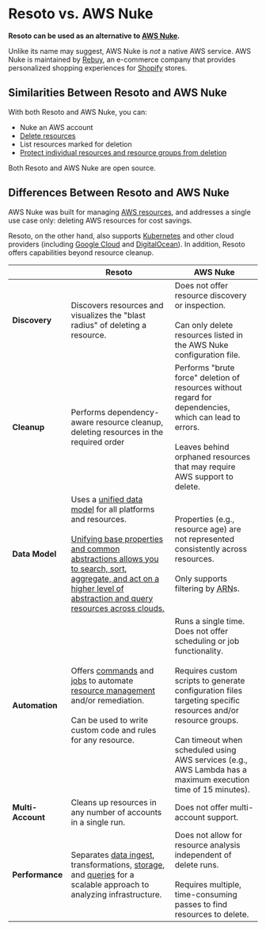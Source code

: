 # Resoto vs. AWS Nuke

**Resoto can be used as an alternative to [AWS Nuke](https://github.com/rebuy-de/aws-nuke).**

Unlike its name may suggest, AWS Nuke is _not_ a native AWS service. AWS Nuke is maintained by [Rebuy](https://rebuy.de), an e-commerce company that provides personalized shopping experiences for [Shopify](https://shopify.com) stores.

## Similarities Between Resoto and AWS Nuke

With both Resoto and AWS Nuke, you can:

- Nuke an AWS account
- [Delete resources](/docs/concepts/resource-management/cleanup)
- List resources marked for deletion
- [Protect individual resources and resource groups from deletion](/docs/concepts/resource-management/protection)

Both Resoto and AWS Nuke are open source.

## Differences Between Resoto and AWS Nuke

AWS Nuke was built for managing [AWS resources](/docs/how-to-guides/data-sources/collect-aws-resource-data), and addresses a single use case only: deleting AWS resources for cost savings.

Resoto, on the other hand, also supports [Kubernetes](/docs/how-to-guides/data-sources/collect-kubernetes-resource-data) and other cloud providers (including [Google Cloud](/docs/how-to-guides/data-sources/collect-google-cloud-resource-data) and [DigitalOcean](/docs/how-to-guides/data-sources/collect-digitalocean-resource-data)). In addition, Resoto offers capabilities beyond resource cleanup.

|  | Resoto | AWS Nuke |
| --- | --- | --- |
| **Discovery** | Discovers resources and visualizes the "blast radius" of deleting a resource. | Does not offer resource discovery or inspection.<br /><br />Can only delete resources listed in the AWS Nuke configuration file. |
| **Cleanup** | Performs dependency-aware resource cleanup, deleting resources in the required order | Performs "brute force" deletion of resources without regard for dependencies, which can lead to errors.<br /><br />Leaves behind orphaned resources that may require AWS support to delete. |
| **Data Model** | Uses a [unified data model](/docs/reference/unified-data-model) for all platforms and resources.<br /><br />[Unifying base properties and common abstractions allows you to search, sort, aggregate, and act on a higher level of abstraction and query resources across clouds.](/blog/multi-cloud-resource-management-with-resoto) | Properties (e.g., resource age) are not represented consistently across resources.<br /><br />Only supports filtering by <abbr title="Amazon Resource Names">ARN</abbr>s. |
| **Automation** | Offers [commands](/docs/reference/cli) and [jobs](/docs/concepts/automation#jobs) to automate [resource management](/docs/concepts/resource-management) and/or remediation.<br /><br />Can be used to write custom code and rules for any resource. | Runs a single time. Does not offer scheduling or job functionality.<br /><br />Requires custom scripts to generate configuration files targeting specific resources and/or resource groups.<br /><br />Can timeout when scheduled using AWS services (e.g., AWS Lambda has a maximum execution time of 15 minutes). |
| **Multi-Account** | Cleans up resources in any number of accounts in a single run. | Does not offer multi-account support. |
| **Performance** | Separates [data ingest](/docs/concepts/cloud-data-sync), transformations, [storage](/docs/concepts/asset-inventory-graph), and [queries](/docs/reference/search) for a scalable approach to analyzing infrastructure. | Does not allow for resource analysis independent of delete runs.<br /><br />Requires multiple, time-consuming passes to find resources to delete. |
